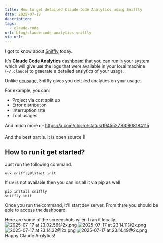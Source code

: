 ```yaml
---
title: How to get detailed Claude Code Analytics using Sniffly
date: 2025-07-17
description: 
tags:
  - claude-code
url: blog/claude-code-analytics-sniffly
via_url:
---
```

I got to know about [Sniffly](https://github.com/chiphuyen/sniffly?tab=readme-ov-file#with-uv-recommended) today.

It's **Claude Code Analytics** dashboard that you can run in your system which will give use the logs that were available in your local machine (`~/.claude`) to generate a detailed analytics of your usage.

Unlike [ccusage](/blog/claude-code-usage/), Sniffly gives you detailed analytics on your usage.

For example, you can:
- Project via cost split up
- Error distribution
- Interruption rate
- Tool usages

And much more 👉 https://x.com/chipro/status/1945527700808184115

And the best part is, it is open source 🌟

## How to run it get started?

Just run the following command. 

```shell
uvx sniffly@latest init
```

If uv is not available then you can install it via pip as well

```shell
pip install sniffly
sniffly init
```

Once you run the command, it'll start dev server. From there you should be able to access the dashboard.

Here are some of the screenshots when I ran it locally.
![2025-07-17 at 23.02.56@2x.png](/images/2025-07-17-at-23.02.56-at-2x.png)
![2025-07-17 at 23.14.11@2x.png](/images/2025-07-17-at-23.14.11-at-2x.png)
![2025-07-17 at 23.14.32@2x.png](/images/2025-07-17-at-23.14.32-at-2x.png)
![2025-07-17 at 23.14.49@2x.png](/images/2025-07-17-at-23.14.49-at-2x.png)
Happy Claude Analytics!